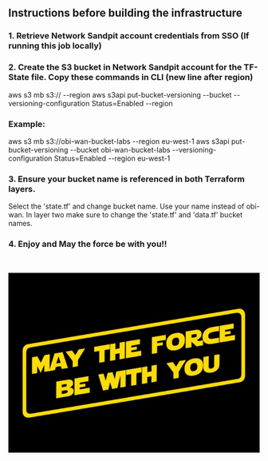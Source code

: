 ## Instructions before building the infrastructure


### 1. Retrieve Network Sandpit account credentials from SSO (If running this job locally)

### 2. Create the S3 bucket in Network Sandpit account for the TF-State file. Copy these commands in CLI (new line after region)
aws s3 mb s3://<bucket-name> --region <region>
aws s3api put-bucket-versioning --bucket <bucket-name> --versioning-configuration Status=Enabled --region <region>

### Example:

aws s3 mb s3://obi-wan-bucket-labs --region eu-west-1
aws s3api put-bucket-versioning --bucket obi-wan-bucket-labs --versioning-configuration Status=Enabled --region eu-west-1

### 3. Ensure your bucket name is referenced in both Terraform layers.
Select the 'state.tf' and change bucket name. Use your name instead of obi-wan.
In layer two make sure to change the 'state.tf' and 'data.tf' bucket names.

### 4. Enjoy and May the force be with you!!
 <br />

![alt text](diagrams/01_star_wars.jpeg)
